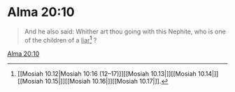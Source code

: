 # Alma 20:10

> And he also said: Whither art thou going with this Nephite, who is one of the children of a <u>liar</u>[^a] ?

[Alma 20:10](https://www.churchofjesuschrist.org/study/scriptures/bofm/alma/20?lang=eng&id=p10#p10)


[^a]: [[Mosiah 10.12|Mosiah 10:16 (12–17)]][[Mosiah 10.13|]][[Mosiah 10.14|]][[Mosiah 10.15|]][[Mosiah 10.16|]][[Mosiah 10.17|]].  
